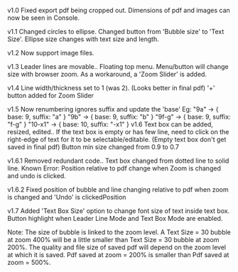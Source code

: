 v1.0
Fixed export pdf being cropped out.
Dimensions of pdf and images can now be seen in Console.

v1.1
Changed circles to ellipse.
Changed button from 'Bubble size' to 'Text Size'. Ellipse size changes with text size and length.

v1.2
Now support image files.

v1.3
Leader lines are movable..
Floating top menu.
Menu/button will change size with browser zoom. As a workaround, a 'Zoom Slider' is added.

v1.4
Line width/thickness set to 1 (was 2). (Looks better in final pdf)
'+' button added for Zoom Slider

v1.5
Now renumbering ignores suffix and update the 'base'
Eg: "9a" → { base: 9, suffix: "a" }
"9b" → { base: 9, suffix: "b" }
"9f-g" → { base: 9, suffix: "f-g" }
"10-x1" → { base: 10, suffix: "-x1" }
v1.6
Text box can be added, resized, edited..
If the text box is empty or has few line, need to click on the right-edge of text for it to be selectable/editable. (Empty text box don't get saved in final pdf)
Button min size changed from 0.9 to 0.7

v1.6.1
Removed redundant code..
Text box changed from dotted line to solid line.
Known Error: Position relative to pdf change when Zoom is changed and undo is clicked.

v1.6.2
Fixed position of bubble and line changing relative to pdf when zoom is changed and 'Undo' is clickedPosition

v1.7
Added 'Text Box Size' option to change font size of text inside text box.
Button highlight when Leader Line Mode and Text Box Mode are enabled.

Note:
The size of bubble is linked to the zoom level. A Text Size = 30 bubble at zoom 400% will be a little smaller than Text Size = 30 bubble at zoom 200%.
The quality and file size of saved pdf will depend on the zoom level at which it is saved. Pdf saved at zoom = 200% is smaller than Pdf saved at zoom = 500%.
